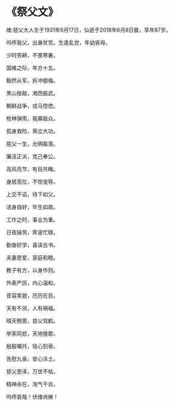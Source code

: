 # 《祭父文》
维:慈父大人生于1931年6月17日，仙逝于2018年6月8日晨，享年87岁。

呜呼我父，出身贫苦。生逢乱世，年幼丧母。

少时劳耕，不畏寒暑。

国难之际，年方十五。

毅然从军，折冲御侮。

黑山挫敌，湘西振武。

朝鲜战争，戎马倥偬。

枪林弹雨，我寡敌众。

孤身救险，荣立大功。

慈父一生，光明磊落。

廉洁正派，克己奉公。

高风亮节，有目共睹。

身居高位，不惊宠辱。

上交不谄，待下如父。

洁身自好，毕生如故。

工作之时，事业为重。

日夜操劳，奔波忙碌。

勤奋好学，喜读古书。

夫妻恩爱，家庭和睦。

教子有方，以身作则。

外表严厉，内心温和。

音容笑貌，历历在目。

天有不测，人有祸福。

晴天劈雳，慈父驾鹤。

举家同悲，天地挽歌。

殷殷嘱托，铭心刻骨。

告慰九泉，安心沃土。

慈父恩泽，万世不枯。

精神永在，浩气千古。

呜呼哀哉！伏维尚飨！
